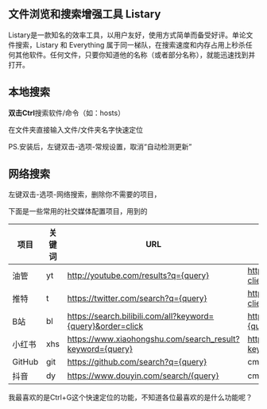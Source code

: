 ## 文件浏览和搜索增强工具 Listary 

Listary是一款知名的效率工具，以用户友好，使用方式简单而备受好评。单论文件搜索，Listary 和 Everything 属于同一梯队，在搜索速度和内存占用上秒杀任何其他软件。任何文件，只要你知道他的名称（或者部分名称），就能迅速找到并打开。

## 本地搜索

**双击Ctrl**搜索软件/命令（如：hosts）

在文件夹直接输入文件/文件夹名字快速定位

PS.安装后，左键双击-选项-常规设置，取消“自动检测更新”



## 网络搜索

左键双击-选项-网络搜索，删除你不需要的项目，

下面是一些常用的社交媒体配置项目，用到的

| 项目   | 关键词 | URL                                                         | Custom                                                       |
| ------ | ------ | ----------------------------------------------------------- | ------------------------------------------------------------ |
| 油管   | yt     | http://youtube.com/results?q={query}                        | http://suggestqueries.google.com/complete/search?client=youtube&ds=yt&client=firefox&q={query} |
| 推特   | t      | https://twitter.com/search?q={query}                        | http://suggestqueries.google.com/complete/search?client=witter&ds=yt&client=firefox&q={query} |
| B站    | bl     | https://search.bilibili.com/all?keyword={query}&order=click | https://search.bilibili.com/all?keyword={query}&tids=36      |
| 小红书 | xhs    | https://www.xiaohongshu.com/search_result?keyword={query}   | https://www.xiaohongshu.com/search_result?keyword={query}    |
| GitHub | git    | https://github.com/search?q={query}                         | cmd /k gh {query}                                            |
| 抖音   | dy     | https://www.douyin.com/search/{query}                       | cmd /k tt {query}                                            |


我最喜欢的是Ctrl+G这个快速定位的功能，不知道各位最喜欢的是什么功能呢？
